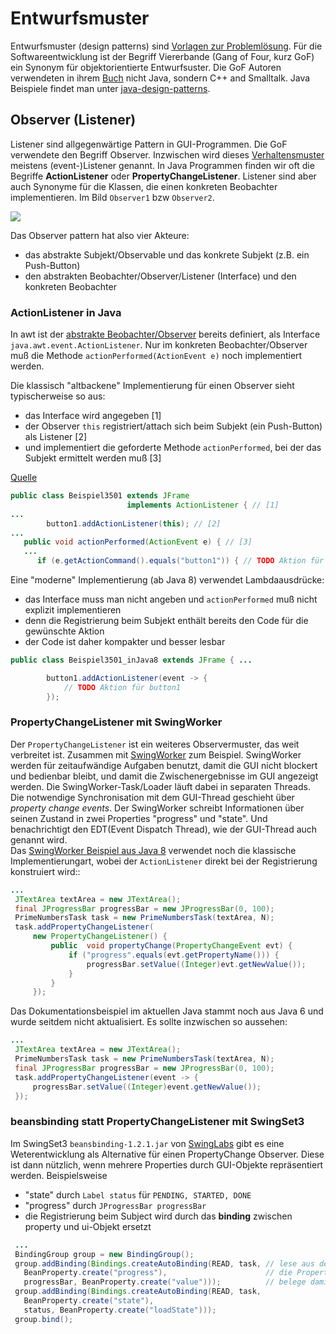 # Entwurfsmuster

Entwurfsmuster (design patterns) sind [Vorlagen zur Problemlösung](https://de.wikipedia.org/wiki/Entwurfsmuster). Für die Softwareentwicklung ist der Begriff Viererbande (Gang of Four, kurz GoF) ein Synonym für objektorientierte Entwurfsuster. Die GoF Autoren verwendeten in ihrem [Buch](https://en.wikipedia.org/wiki/Design_Patterns) nicht Java, sondern C++ and Smalltalk. Java Beispiele findet man unter [java-design-patterns](https://java-design-patterns.com/).

## Observer (Listener)

Listener sind allgegenwärtige Pattern in GUI-Programmen. Die GoF verwendete den Begriff Observer. Inzwischen wird dieses [Verhaltensmuster](https://en.wikipedia.org/wiki/Behavioral_pattern) meistens (event-)Listener genannt. In Java Programmen finden wir oft die Begriffe __ActionListener__ oder __PropertyChangeListener__. Listener sind aber auch Synonyme für die Klassen, die einen konkreten Beobachter implementieren. Im Bild ```Observer1``` bzw ```Observer2```.

![](https://upload.wikimedia.org/wikipedia/commons/0/01/W3sDesign_Observer_Design_Pattern_UML.jpg)

Das Observer pattern hat also vier Akteure:

* das abstrakte Subjekt/Observable und das konkrete Subjekt (z.B. ein Push-Button)
* den abstrakten Beobachter/Observer/Listener (Interface) und den konkreten Beobachter

### ActionListener in Java

In awt ist der [abstrakte Beobachter/Observer](https://de.wikipedia.org/wiki/Datei:Beobachterentwurfsmuster.png) bereits definiert, als Interface ```java.awt.event.ActionListener```. Nur im konkreten Beobachter/Observer muß die Methode ```actionPerformed(ActionEvent e)``` noch implementiert werden.

Die klassisch "altbackene" Implementierung für einen Observer sieht typischerweise so aus: 

* das Interface wird angegeben [1]
* der Observer ```this``` registriert/attach sich beim Subjekt (ein Push-Button) als Listener [2]
* und implementiert die geforderte Methode ```actionPerformed```, bei der das Subjekt ermittelt werden muß [3]

[Quelle](https://dbs.cs.uni-duesseldorf.de/lehre/docs/java/javabuch/html/k100227.html#sectlevel3id035002002)

```java
public class Beispiel3501 extends JFrame 
                          implements ActionListener { // [1]
...
 		button1.addActionListener(this); // [2]
...
   public void actionPerformed(ActionEvent e) { // [3]
   ... 
      if (e.getActionCommand().equals("button1")) { // TODO Aktion für button1

```

Eine "moderne" Implementierung (ab Java 8) verwendet Lambdaausdrücke:

* das Interface muss man nicht angeben und ```actionPerformed``` muß nicht explizit implementieren
* denn die Registrierung beim Subjekt enthält bereits den Code für die gewünschte Aktion
* der Code ist daher kompakter und besser lesbar

```java
public class Beispiel3501_inJava8 extends JFrame { ...

		button1.addActionListener(event -> {
			// TODO Aktion für button1
		});
```

### PropertyChangeListener mit SwingWorker

Der ```PropertyChangeListener```  ist ein weiteres Observermuster, das weit verbreitet ist. Zusammen mit [SwingWorker](https://en.wikipedia.org/wiki/SwingWorker) zum Beispiel. SwingWorker werden für zeitaufwändige Aufgaben benutzt, damit die GUI nicht blockert und bedienbar bleibt, und damit die Zwischenergebnisse im GUI angezeigt werden. Die SwingWorker-Task/Loader läuft dabei in separaten Threads. Die notwendige Synchronisation mit dem GUI-Thread geschieht über _property change events_. Der SwingWorker schreibt Informationen über seinen Zustand in zwei Properties "progress" und "state". Und benachrichtigt den EDT(Event Dispatch Thread), wie der GUI-Thread auch genannt wird.  
Das [SwingWorker Beispiel aus Java 8](https://docs.oracle.com/javase/8/docs/api/javax/swing/SwingWorker.html#publish-V...-) verwendet noch die klassische  Implementierungart, wobei der ```ActionListener``` direkt bei der Registrierung konstruiert wird::
 
```java
...
 JTextArea textArea = new JTextArea();
 final JProgressBar progressBar = new JProgressBar(0, 100);
 PrimeNumbersTask task = new PrimeNumbersTask(textArea, N);
 task.addPropertyChangeListener(
     new PropertyChangeListener() {
         public  void propertyChange(PropertyChangeEvent evt) {
             if ("progress".equals(evt.getPropertyName())) {
                 progressBar.setValue((Integer)evt.getNewValue());
             }
         }
     });
```
 
Das Dokumentationsbeispiel im aktuellen Java stammt noch aus Java 6 und wurde seitdem nicht aktualisiert. Es sollte inzwischen so aussehen:

```java
...
 JTextArea textArea = new JTextArea();
 PrimeNumbersTask task = new PrimeNumbersTask(textArea, N);
 final JProgressBar progressBar = new JProgressBar(0, 100);
 task.addPropertyChangeListener(event -> {
     progressBar.setValue((Integer)event.getNewValue());
 });
```

### beansbinding statt PropertyChangeListener mit SwingSet3

Im SwingSet3 ```beansbinding-1.2.1.jar``` von [SwingLabs](https://en.wikipedia.org/wiki/SwingLabs) gibt es eine Weterentwicklung als Alternative für einen PropertyChange Observer. Diese ist dann nützlich, wenn mehrere Properties durch GUI-Objekte repräsentiert werden. Beispielsweise
 
* "state" durch ```Label status``` für ```PENDING, STARTED, DONE```
* "progress" durch ```JProgressBar progressBar```
* die Registrierung beim Subject wird durch das __binding__ zwischen property und ui-Objekt ersetzt
 
```java
 ...
 BindingGroup group = new BindingGroup();
 group.addBinding(Bindings.createAutoBinding(READ, task, // lese aus der SwingWorker task
   BeanProperty.create("progress"),                      // die Property "progress" und
   progressBar, BeanProperty.create("value")));          // belege damit progressBar Property "value"
 group.addBinding(Bindings.createAutoBinding(READ, task, 
   BeanProperty.create("state"),
   status, BeanProperty.create("loadState")));
 group.bind();
````
 
